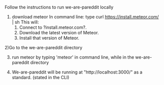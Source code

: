 Follow the instructions to run we-are-pareddit locally

1) download meteor
In command line: type
curl https://install.meteor.com/ | sh
This will:
	1. Connect to ?install.meteor.com?.	2. Download the latest version of Meteor. 
	3. Install that version of Meteor.

2)Go to the we-are-pareddit directory 

3) run meteor by typing 'meteor' in command line, while in the we-are-pareddit directory

4) We-are-pareddit will be running at "http://localhost:3000/" as a standard. (stated in the CLI)
